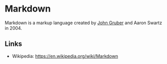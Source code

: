 # Markdown

Markdown is a markup language created by [John Gruber](30.md) and Aaron Swartz in 2004.

## Links

- Wikipedia: https://en.wikipedia.org/wiki/Markdown
